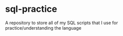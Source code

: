 # sql-practice
A repository to store all of my SQL scripts that I use for practice/understanding the language
